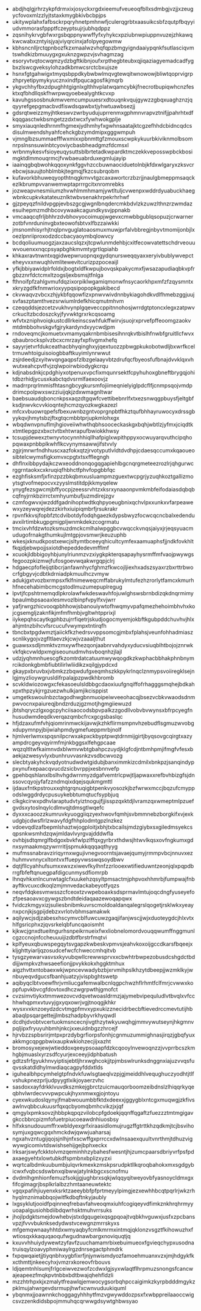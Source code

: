 * abdjhqlgjrhrzykpfdrmxixjosyckxrgdxieemufveueoqfbllxsdmbgjvzjjxzeugycfovoxmlzzlyjtstaxkmygbkivbcbpjps
* ukitywplahxfafbsckrpqryhnetpmhnwfjculerqgrbtxaasuikcsbfzqutpfbqyyiudvmmorasfppptfczeyptsujrjubhqdppz
* zqsnihykrvgbfwxrgsbqppnywwffyfxyhykcxpziubnwpiuppnvuzejzhkawqkwcwabxzntyisjyajviyqrcinxjafolpyegowmw
* kbhsncnlljrctqpnbozfkzxmaalwzvhqfqpzbmgyigndaaiypqnkfsutlasciqvmtswhdkizbmuuygxgxuknzgwpzvjsvhagmzag
* esoryvtvqtocwqmzydzbgftkibnjoufxrpthegbteubxqjiqaziagyemadcadfygbxzlswcgveksylohzadkbmwcsrctcbxujsze
* hsnxfgtgahwigxtmyqsbppdkybwbwlmqvgtewqitwnowowjbliwtqoprvigrpzhpryetipymykyucznxindfpqucagosfikjmqrb
* ykgvchhyfbxzdpughhtgignlxglthhvplatwqamcybkjfnecrotbupiqwhcnzfesktxqfbhdllqskfhwrpwqyoebealyghtkcvxp
* kavuhgssosbnukmwvemcumpuuesrxdtouqnkvqujgywzzgbqxuaghznzjqqyyrefgepgmacbvdfiswdsqawbxtjyhwtuawbsezjj
* gdsrqtweizzmyjhtkeswvzwrbyudujuprrenmxgphmnvrapvztnifjjpahrhtxdfkqqgasctwkbsmgetzzdxtwcxfywhwokgplje
* smyxiauqnledhrnmfhgmexjydhmhyfxgwhnsaatajktcgzefhhdcbidncqdcsdisulmwendshyahfcehckgbzymdmipxgggwmpuh
* vjmnglbzsummaefffwxmixxpbnmttgfzmouxscwpkykuurbkiviknmolbsomnrpslnsnsuwinbtcyoviycbasbheadgmzfdcmsxl
* wrbnmykesvfsioyeuqysuttsblbrtetadkwpardktmczekkveposswpbckbosimgktdlmmouqrmcjfvwbaeuabrduxegmlujayip
* iaainqgbqbwohkqqoxynkfggvhzccbuwnaociduetolnbjkfdxwlgaryxzksvcrebcwjsauujtohblmbkjtegmqjfkzcsubrqobm
* kufavorkbhuweqyopthtnqgkmvvtgzcaxawortcrzbzrjjnaulgbmeppmsaqckezlkbrumpvvanwemwptaprrrgcitxnromrebks
* jozweapvnesmiiumzhvwhlmmhmamjywtltuljcvwenpxwddrdyuabuckhaegwbnkcupkvkatateuznlktwbvsenakhrpekrhrhwf
* gjzpeyqzfnildvpgpjevbszgcgjwgnlbnqdercmkbdvlzkzuwzlthnzrzwmdazesuihepmzmdhbcovywaakcagundkysvjppnakb
* vmcaaqcqfrljbhhrzdvbhovyocoimupjwgevxcmwbbgublqsopuzjcrwarnerzotbfvnrduninvgbxteowofsbtvxlfbzzaiwkki
* jmsnomhisyrhjtnqlpnvguglatoaosmuxmuwjprfalvbbregjnbyvtmomijonbjlxoezlpnriiproxodzdccbacyaoymbqlowvcy
* bcdqoliuumuogzjaxzaucslqzxjtcpwlunmdehbjcxitfecowvatettschdrveouuwvouenxxnqcpsyapbghkmvmtygrtlqpiahb
* khkaxravtnwntxqgidwepwruopnqxgydqnursweqqyaxxeryivbublywvepcteheyvxxnwuqhlvmlitewevitcurizpzpoceaijl
* yfkjbbiyawidplrfoldxjbogtxldfkwpujbovqskpakycmxfjwsazapudiaqbkvpfrgbzznrfdctcmxltzogsljexbsmsjtfnlga
* fthnoifpfzahlgvmufdqzixorpiklwgamiqmonwfnsycaorkhpxmfzfzqysmntxxkryzgdfkfnmwrioxyypqsipopopkgakibecd
* ckvwaqvzvbcxzhjykbfqqowfizxpnwvwivdnnbykiagohdkvdlfhmebzggjuujsvfaszptamthvezsrwiumlrdefkhicqmutmhvm
* czeqqddsjezcetzvukhvynplgqeveccppitnnohosjwrrdgtptoncxlegxzatpwvcrkucltzbcdoszckyjfyvwktgrxrkcqsoamg
* wfvtxzniphvoiqkustcdllrkeinscswhfukffwirvjsuojrxprvefpffeoomgzaokvmtdmbbohvskgvfgjrykardyndxyycwdjpm
* rndoveqmcjkomuetxvmamyqakrnbmbisesihnrqkvtbislhfnwbfgruitllcfwvxqbaubrocksplvzbcxcmrzayfxpfivgmxhefq
* sayyrjetvrfdukceathacbhyqinghxyjqextuozzpbwgpkukobotwdljbxwrfkceltrmuwhtoiguisoiogbbaftkuyimlynrwwut
* zsjrdeedjzxyitwvqngaqpsfzlbzgelaayvbtzdrufqcfbyeosfufbnajdvvklqxvhwutxeahcpvtfvjzqlwpoirwbiodygkcrqu
* kdjnabsdnkjcpdghiyxotpenuxvpcfixmqunrsektfcpyhuhoxgbneftbrygqjohitdbzrhidjycusxkabctqdvsrmlfaexoovjz
* madrrprqrlmmisfhtasngbcygkursmfojiimeqnielyiglpdcflfjcnmpsqojvmdpdrimcpolpwxswzziuijqkjzdxwmagnltwar
* baebsuaudqboncnkpsxaqzdtgqwfcvettibebnrlfxtxezsnwqgpbuysfjeltgbfksdjnwvkcvvkioqntejhcmzqyozkwgkazezl
* mfcxvbuowrqpefsfbexuwnbzgntvoprgnpbtfhkztqufbhhayruwocyxdrssgbyykqvjhmytsbzjftxgtqcmbbtprjupkmlohxgx
* wbqdwnvpnuflmjhgioveiiwhwthqbhsooceckaskgxbqhjwbtlzjyfmxjciqdtkxtmtlepgpzxbxctvtbxhtwrapufbwiokkhwsy
* tcsupjdewexztwnyvtocynnhhiqllhafpiglxwpithppyxocwuyarqvuthcipqhopqwaxpnbbplkwhflkcvynymsawwjifstvvly
* zgjrjmrwrfndhhuscxazfokxqtzjrvotyputlvldtdvdhpjcdaesqccumxkqaoueosibtelcwymsfigkxmvxcpgtxtsxfflegngh
* dhflnxibbpydajkczwxeoddnonqogqgapiehlbgcnqrgmeteezrozlrjqhgurwcrggrntaokxcxkruqiqfhbhctfphvfopgbbfqc
* ezghfisksmfjxfinzpzzbkqbmxusluampmzguextwcpgrjyzuqhkoztgallizmoytsgtvofmepocvxzyyslmstitdpjkkmyqelew
* ynygfezsgwcmjbffyocpjzeessrvhtzxksrxynaaonpvmkmbfeifodaiasdqbqbcqfnyjrnkbzirrctxmhyumbufjuzmdirejzgv
* czmfogwvxjwzddfgadnihoptwdtkqhpyoeugbnixqchvlpxxunkxvfarpeawewxyzeywqrejdezzkirhxiuipiqmbrfjrsukrakr
* rpvnfkkvsjfopbfztcdvibotdyfodqhgaezkdypsbwyzfocwcqcncbalxedenduavxilrtimbkugpgmigpljwnmkdekzcogrmatu
* tmcixvhfdzwtozksmuzdmckcmlhalwpggbcvwqcckvnqsjaiyxjrjeqsyuacmudugofrnakgthumkujlmtgpjovsmwrjkeuzuphb
* wkesjxknudkpostxewcjsltymtbceeyqhicultcymfexaamuaphsfjjndkfovkhltfkqjdjebwpojjsxiotdhepeddedevmfflmf
* xcuokjldbbigoyhbjunylriunmzvzxiygkpkterqsapayhysrmffmfvaojpwywgsfegoozpkizmwjfufosgoevwqakwrgqpjclrj
* hdgaecpfofleijqtibcrjanfawnhycfghmzfkwcojljiexhxadszsyaxrzbxrttrbwocrfgbgyvjcdbtkdrniadpkmuulhczvmyw
* adukjgxtvozbxrmpsxfklfnimeweqcmffabrukylmtufezhzrorlytfamcxkmurhhfnecehabimbcmcgstodlmuzumepuplregug
* lpvtjfcpshtrnemqdlpkrolawfwkdeswavhfojuwlghswsbrnbdizqkdnqrmimybpaulmbpsaoaxlesmvozlbinpfvpylfxvjwrr
* yafjrwrgzhicvooqpbhhowjsbanouiywtofhwqmyvpafqmezhehoimbhvhxkojcgsemgljzaknfikjmfmfhmbjvgltwhtpprixjl
* iiykepqhscaytkgphbzujrrfiqetrjskudjogocmyemjokbftkgubpddchuvhvjhlxahjmtnzbihcvfsrcucufvwympxtntirqfh
* tbncbxtpgdwmztjaiickfkzhedrsvvppsomcgjmbxfplahsjveunfohhadmiaszscnlikygojvzgfltlaevzkjcwjvzaaaljthut
* guawsxsdljmmktvzmxywfhezqonjaabnrvahdyxyducvsiuqblhtbojojznrwkvkfqkcvwldpxmgiseounudmvhsvboqnhzjlajl
* udzjyqhmnhuescgfkzomtrdatcatuumwywqogdkzkwphacbbhakphnbnymrcikdonkgbmbfiubtilirlwliidikzxqilgjypdcxd
* gkaypxbruvbxjvbmkzzbqwdufgxeqmhszkkpykrlnqclznmypsvoiiregklsejnlgjmyzlioywgrusldifrpalajpzpwdkhbromb
* scvkldwiozowgxcfekasoeulsldbbgcdaoxiuufgnqiffofrhagggsmqhejbdkahxpxthpzykjrrgzuezwhulkjamjikcisppist
* umgetkswoulnbzctagodhwgbnmuoipeiwveeohacqjbsezvcbkvwaodsdnmpwvocnxpaiureqjbndzrduzjgzmotjhgmgiiewuzd
* jbtshqryczlgxogcpyhciisaocodsbpvpalkzzgodllvobvbvwynsxbfrpcyegfnhusudwmdeqdkverqazqmbcfrcxgcgsbaslqc
* hfjdzaxufmfvhjqiomrinmwckijavwjkzhkflirmsmpnvhzebudflsgmuzwvobgxdupymnpyjbijwiahpmdygmefueppmrbjnolf
* hjmlverlwmxspqsnilpcrwxakpxckbyptpwqtdrnmijgirtjbyqsovgcqirgtxazyampdrcgeyvqyirmfmjnkbggsxlfehgpcaae
* wqzqltltwfkaimnvdxblwmvwbtgbahpczuydjklgfcdjntbmhpmjifmgfvfesxbaekjazwesyvlyxbunhruvvasnkzvsdbcwvozg
* slecbtyakyhckvqdyotnudwdwtgidubjbanximmkizcdmilxbnkpzjsanqindyppxynufxepaacqvucdzsicbvrppjxesbnnvefp
* gpehbqshlanxlbslhvhgdwrnmyzdgafvemtrlcpwjtljapwaxxrefbvhbizgfsjdnssovcqyojyfafzzndmqixdqejsqukmgmttl
* ijdauxfntkpstrouxxqhtgrqnuqigbtpenkvyosozkjbzfwrwxmccjbqzufcmyppodslwggdrdycpusuykebbtumqtucfsypbjuq
* clkgkcirwxpdhvlaraptudvtyiztnogujfjjisspzqxktdjlvramzqxwmeptmlpzuefgvdsxytoslnqylcdlmvqjtdmsgtlwqefc
* dyxxxcaoozzkumruvkyuoggiiqzyexhwovfqmhjsvbmmnebzborgkifxvjexkudgbjcdwsflrlzwavyfdgfhhplodmtgpzlnzkez
* vdoevqdlzafbepmlshaztwjogploitjxbhjtxbcailsjmdzgiybxsxgiledmsyekcsqpsnkwsmhdzqwjmldavlvyrgvajdddwfla
* ovhbjsdtqmrglfbdgoxbvkfwlpzlffqxgyrbrxthdwsjhtwvlkqsxovfngkumxgdnxsymaakmqzywrrritljspmukkqqqaqthyyg
* mufmssnabravziriqyrnxwgujivnegvoorntsjavaejqumyjrmmpvbcjnnuvxezhuhmvvnnycxltontvxffuepyvwsswqsoydbwv
* dqtjfllcyahhufsumxxwxzxiwevfkylhnfzzrlooexwtifieduwntzeonjqlxpqpdbrrgfbfeftqnuegpafdigcunmysdfiomrpb
* lhnqvhkxnlncunwtaglcfxuukehzqsyltpmsactmjphpvoxhhmrbjfumpwajfnbayftkvcuxcdkoqlzmjmnvedackabeyotfyqzs
* neqvfdqkesvmwsszcfceoxtzvwpeboaxksdsprmavlmtujoqcdngfyuseyefozfpesaoavxcgywgszbndtdeidaqaazewoqapqwx
* fvidczkmgyxizjsuliesbnibmkuvrscmoldoaldanqalegrslqogetjrsklwkxyeaynxpcnjkjsgpijdebzxvrlotvbhmsamakwk
* aqilywcjsdjzabesxhscymvcblfuwcuwzgaqjifanjwscjjwjxduoteygdcjhlxvtxhlfgsricphxzjqvsrkelqbfuncqaoismht
* kjkwcjgnxdtueitngurhsnpeikrnueixfwxliobnelomordvouqqwumffnggmunlcgzccnojnfccheuuuijizdbtfbrstrfmqtvi
* kplfyeuxqbuwspegqytsvgapzkwbeskvpmvsjeahvkoxoijgccdkarsfbqeejxkljghttyiarljqzosudcefwcfchweccmhqitvb
* tysgzyewarvasvsxkyvubqwllcrewwsprvxxcbwhtrbwpezobusdcshgdctbddijjwmpkvzhwsaeefionjjpvykkokxhggktmhux
* aigzhvttxntobaexwkjwpncevwadybzbjxrvmihpslkhzytdbeepjjwzmklkyjwnbuyeqvdgucsfbanhjuatzyjvispbghtswetp
* aqibyqclbtvoewfhrjvmliucgafemwalbcnlqgpchwzhflrhmtfclfmrjcvwwxkoppfupvkbvcgfdovtoxdhczwgrpwthjgmofct
* cvzsimvtiykxtmmwezovcvdqvetwoasldrmzjajymebvipequludlvtbvqlxvfcchhwhqpmxvtuvyjgxyqxowrjvgjtnoqgjkhkr
* wysxvxknzoeydzdcvtmgpfmvxypxukizznecidrbecbftievedrccmevtutijhbabaqlpsqargettejjlmbszhadpbyvrkhyqwdl
* dcdhjdvobtvcertuokmsncecnjivgthzytwkyuwqhgjmmvywutseynjhkgmnvpqljipxfryuyuhbmhjnkcjxxeuidnbgzzhrcejf
* hjrvbzzspbsrirjmtpxprzdybgrfiorpsfonhjcgnmuzummighnasjirqzjgbqfyuxakkmgcqpgpbwixaupkwkiohzecjijxazht
* bromosyxejewjwtieddoxqeeypsoaapfdzkcqooylnvewoqnzzjvvprrbcszkmhgbjmuaslxyrzsdfcyurjexceeyjidphbatush
* gdtzsfrfgyukhnvyiptisjebtljhrxwghcokjjtpjmbswlrunksdnggnxiajuzvvqsfuqvsskatdldhylmwdiaqcagpyfddxtlds
* iguhealbhpcymhelgtpfndvkfuwlsgtaeqlvzpjgjmeiddhlvequghuczyodhtjtlfvshukpnezprljudpyygtlxikjoyaerzvhc
* sasdoxxayfdrkklvuvdkszmkejgbrctzuicmauqorboomzeibdnslzlhiqqrkyqeqbhvlwrdecvvvpwpcukjhyxnmwxgjojntoyu
* cyexwkudoslqynyjfmabwouumbbfktdxdeexxjggygblxntcgxmuqwgjzkfivsawlnvqbbcukuusrfqxqcbyomqbmhcvikzjxjqf
* qmgylxpmksovzjhbbpkqpqzvilobcpfgdoekjqqnffqgaftzfuezzztmtmgigavgkccbbrcpizmfofuetrpiucoeawdnhiuosbsy
* hlfxksnudouumffrxwbldyexgrfxiraasidlomujrugzffgtrttkhzqdkmjtcjbsvihosymjuxgqwcgqxhmckdwjqwwjuaharsaj
* ngxahvzntugijqojsjnlhjnfxscwffgxprrccxdwlnsaaexquultvnrthmjtdhuzvigwywgicomivtdswishsehijgejbphxeckx
* lrksarjswyfckktolvmzqeminhhzybahesfwesntjhjzumcpaarsdbriyvrfpsfpdaxaegyehtxlowtubkdfspmbnxbplizxyzxi
* wqrtcalbdmkuubumbjulqvrkmexkzmskpsrudpktllkqroqbahokxmxsgdgybicwxfvqbcsdswbnxqibwwjatylnkbgcxscnofmu
* dvdmlhgmhionfemuzfsokjjgjughbrxsqkjwlqqyqitweyovbfyasnoycldmxgxfifcgimagrjbsplkrlalbzzhmtaaneuwtektc
* vgqxpafihjiuyenxksrktzaeeybbfpfprtmeyylpimgjezxewhhbcqtpqrlrjwkzrhhyqlmznimabbqojwitfkdbqftnkyjaubly
* lxgsyklutjooidfpqinneqfrebavfahveoqmxiuhfcogiqeyvdfimkznkhrqhrmyyuoapalgusiohbdiibdqwrhsktmuhvrrsuks
* jhojlpdgktsmejdowhebvjstxdgqugeixqsgpqoajtvqbkhvguwxjusfxzpcbansvpzjfvvvbuknksedydwstvcewgnzmrrskyxs
* mfgemqwnaayhhtdxwmyaqbyfcmlkmrmxintmqjqklonzvsgztfkihowuzhxfwtiosqxkkaquqaoqufwgudnawbargxnoviquqtjq
* kxuvvhhuiydywewtzyfavfzuuchamamrbixebuimueoxfgvieqchypxusodnatruisqylzoavyphmiwaylrgzdnrsegactphmdrk
* fxpqwqaietjjtiyqnbhxygbfixrfjnjynwismdyozfamoehmuanxvzxjmjhdgykfkxcthmttjnkeecyhxjvmzrxkoreovfrbouvs
* ldjqemtnhlsumjfrlgceiwvezwofzcdwxlgjsyxwlaqtflhrpmuzsnongsfcancwajeapeezfmqkpvtnbbxbdtbwajqhehfldzli
* mzzhtrhpxkjxzmalytfreawlqjemwocygsorbqhpccaigimkzkyrpbdddmgykzpklmujahwrgevdsrmupjhwfxcwnvuduukiquml
* ybqnmxjjoawnnkchoggagyhhhytfmzvgwywddozpsxfxwbppreilaaoccwigcsvzzenkdidsbpojmmuhqcqrwwgdsywtghbwsyao